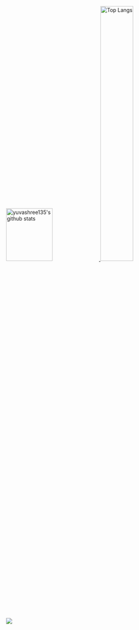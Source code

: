 <a  href="https://github.com/yuvashree135">
  
<img alt="yuvashree135's github stats" width="50%" height="142px" src="https://github-readme-stats.vercel.app/api?username=yuvashree135&include_all_commits=true&show_icons=true&count_private=true&hide_border=true&hide=issues,contribs&bg_color=50,e96205,904e99&title_color=fff&text_color=fff&icon_color=f2f2f2" href="https://github.com/sp-xd" />
<img alt="Top Langs" width="42%" src="https://github-readme-stats.vercel.app/api/top-langs/?username=yuvashree135&layout=compact&count_private=true&&hide_border=true&bg_color=93A8AC&title_color=fff&text_color=fff&icon_color=f2f2f2&hide=jupyter%20notebook&langs_count=6" href="https://github.com/sp-xd" />

</a>

![](https://komarev.com/ghpvc/?username=yuvashree135&style=flat-square)
